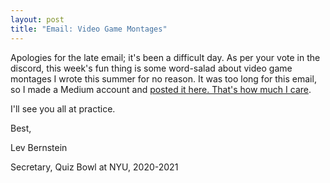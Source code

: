 ```yaml
---
layout: post
title: "Email: Video Game Montages"
---
```


Apologies for the late email; it's been a difficult day. As per your vote in the discord, this week's fun thing is some word-salad about video game montages I wrote this summer for no reason. It was too long for this email, so I made a Medium account and [posted it here. That's how much I care](https://medium.com/@lev2000/video-game-frag-movies-fdf58c46fa4?sk=7edfdc6a5e799f65bd46edf1544c4241).

I'll see you all at practice.

Best,

Lev Bernstein

Secretary, Quiz Bowl at NYU, 2020-2021

